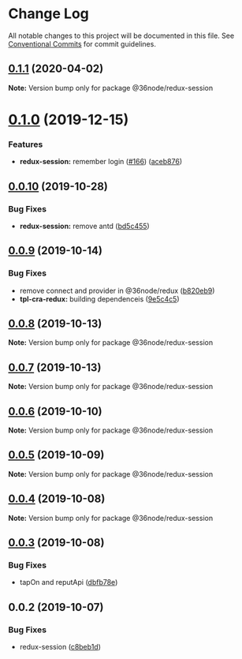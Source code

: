 # Change Log

All notable changes to this project will be documented in this file.
See [Conventional Commits](https://conventionalcommits.org) for commit guidelines.

## [0.1.1](https://github.com/36node/sketch/compare/@36node/redux-session@0.1.0...@36node/redux-session@0.1.1) (2020-04-02)

**Note:** Version bump only for package @36node/redux-session





# [0.1.0](https://github.com/36node/sketch/compare/@36node/redux-session@0.0.10...@36node/redux-session@0.1.0) (2019-12-15)


### Features

* **redux-session:** remember login ([#166](https://github.com/36node/sketch/issues/166)) ([aceb876](https://github.com/36node/sketch/commit/aceb876))





## [0.0.10](https://github.com/36node/sketch/compare/@36node/redux-session@0.0.9...@36node/redux-session@0.0.10) (2019-10-28)


### Bug Fixes

* **redux-session:** remove antd ([bd5c455](https://github.com/36node/sketch/commit/bd5c455))





## [0.0.9](https://github.com/36node/sketch/compare/@36node/redux-session@0.0.8...@36node/redux-session@0.0.9) (2019-10-14)


### Bug Fixes

* remove connect and provider in @36node/redux ([b820eb9](https://github.com/36node/sketch/commit/b820eb9))
* **tpl-cra-redux:** building dependenceis ([9e5c4c5](https://github.com/36node/sketch/commit/9e5c4c5))





## [0.0.8](https://github.com/36node/sketch/compare/@36node/redux-session@0.0.7...@36node/redux-session@0.0.8) (2019-10-13)

**Note:** Version bump only for package @36node/redux-session





## [0.0.7](https://github.com/36node/sketch/compare/@36node/redux-session@0.0.6...@36node/redux-session@0.0.7) (2019-10-13)

**Note:** Version bump only for package @36node/redux-session





## [0.0.6](https://github.com/36node/sketch/compare/@36node/redux-session@0.0.5...@36node/redux-session@0.0.6) (2019-10-10)

**Note:** Version bump only for package @36node/redux-session





## [0.0.5](https://github.com/36node/sketch/compare/@36node/redux-session@0.0.4...@36node/redux-session@0.0.5) (2019-10-09)

**Note:** Version bump only for package @36node/redux-session





## [0.0.4](https://github.com/36node/sketch/compare/@36node/redux-session@0.0.3...@36node/redux-session@0.0.4) (2019-10-08)

**Note:** Version bump only for package @36node/redux-session





## [0.0.3](https://github.com/36node/sketch/compare/@36node/redux-session@0.0.2...@36node/redux-session@0.0.3) (2019-10-08)


### Bug Fixes

* tapOn and reputApi ([dbfb78e](https://github.com/36node/sketch/commit/dbfb78e))





## 0.0.2 (2019-10-07)


### Bug Fixes

* redux-session ([c8beb1d](https://github.com/36node/sketch/commit/c8beb1d))
